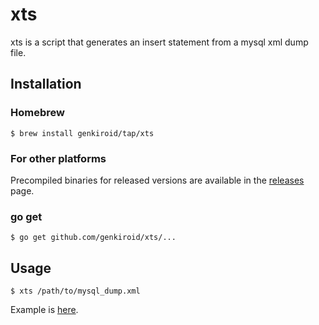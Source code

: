 # xts

xts is a script that generates an insert statement from a mysql xml dump file.

## Installation

### Homebrew

```console
$ brew install genkiroid/tap/xts
```

### For other platforms

Precompiled binaries for released versions are available in the [releases](https://github.com/genkiroid/xts/releases) page.

### go get

```console
$ go get github.com/genkiroid/xts/...
```

## Usage

```console
$ xts /path/to/mysql_dump.xml
```

Example is [here](https://github.com/genkiroid/xts/blob/main/xts_example_test.go).

